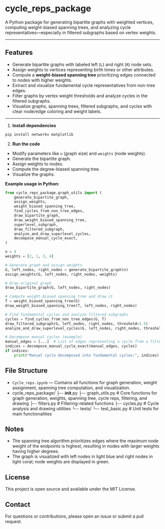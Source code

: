 # cycle_reps_package

A Python package for generating bipartite graphs with weighted vertices, computing weight-biased spanning trees, and analyzing cycle representatives—especially in filtered subgraphs based on vertex weights.

---

## Features

- Generate bipartite graphs with labeled left (`L`) and right (`R`) node sets.
- Assign weights to vertices representing birth times or other attributes.
- Compute a **weight-biased spanning tree** prioritizing edges connected to nodes with higher weights.
- Extract and visualize fundamental cycle representatives from non-tree edges.
- Filter graphs by vertex weight thresholds and analyze cycles in the filtered subgraphs.
- Visualize graphs, spanning trees, filtered subgraphs, and cycles with clear node/edge coloring and weight labels.

---

1. **Install dependencies**

```bash
pip install networkx matplotlib
```

2. **Run the code**

- Modify parameters like `n` (graph size) and `weights` (node weights).
- Generate the bipartite graph.
- Assign weights to nodes.
- Compute the degree-biased spanning tree.
- Visualize the graphs.

**Example usage in Python:**
```python
from cycle_reps_package.graph_utils import (
    generate_bipartite_graph,
    assign_weights,
    weight_biased_spanning_tree,
    find_cycles_from_non_tree_edges,
    draw_bipartite_graph,
    draw_weight_biased_spanning_tree,
    superlevel_subgraph,
    draw_filtered_subgraph,
    analyze_and_draw_superlevel_cycles,
    decompose_manual_cycle_exact,
)

n = 4
weights = [2, 1, 3, 4]

# Generate graph and assign weights
G, left_nodes, right_nodes = generate_bipartite_graph(n)
assign_weights(G, left_nodes, right_nodes, weights)

# Draw original graph
draw_bipartite_graph(G, left_nodes, right_nodes)

# Compute weight-biased spanning tree and draw it
T = weight_biased_spanning_tree(G)
draw_weight_biased_spanning_tree(T, left_nodes, right_nodes)

# Find fundamental cycles and analyze filtered subgraphs
cycles = find_cycles_from_non_tree_edges(G, T)
draw_filtered_subgraph(G, left_nodes, right_nodes, threshold=1.5)
analyze_and_draw_superlevel_cycles(G, left_nodes, right_nodes, threshold=1.5)

# Decompose manual cycles (example)
manual_edges = [...]  # List of edges representing a cycle from a filtered subgraph
indices = decompose_manual_cycle_exact(manual_edges, cycles)
if indices:
    print("Manual cycle decomposed into fundamental cycles:", indices)

```

## File Structure

- `Cycle_reps.ipynb` — Contains all functions for graph generation, weight assignment, spanning tree computation, and visualization.
- cycle_reps_package/
├-- __init__.py
├-- graph_utils.py      # Core functions for graph generation, weights, spanning tree, cycle reps, filtering, and drawing
├-- filters.py          # Filtering-related functions 
├-- cycles.py           # Cycle analysis and drawing utilities 
└-- tests/
    └-- test_basic.py   # Unit tests for main functionalities

## Notes

- The spanning tree algorithm prioritizes edges where the maximum node weight of the endpoints is highest, resulting in nodes with larger weights having higher degrees.
- The graph is visualized with left nodes in light blue and right nodes in light coral; node weights are displayed in green.

## License

This project is open source and available under the MIT License.

## Contact

For questions or contributions, please open an issue or submit a pull request.
